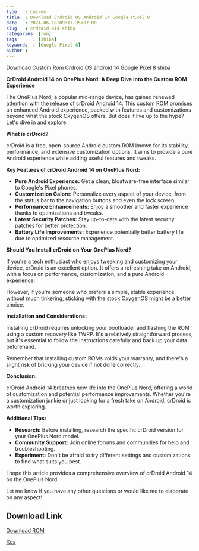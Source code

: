 ```yaml
---
type   : cusrom
title  : Download Crdroid OS Android 14 Google Pixel 8
date   : 2024-06-18T09:17:35+07:00
slug   : crdroid-a14-shiba
categories: [rom]
tags      : [shiba]
keywords  : [Google Pixel 8]
author : 
---
```


Download Custom Rom Crdroid OS android 14 Google Pixel 8 shiba

**CrDroid Android 14 on OnePlus Nord: A Deep Dive into the Custom ROM Experience**

The OnePlus Nord, a popular mid-range device, has gained renewed attention with the release of crDroid Android 14. This custom ROM promises an enhanced Android experience, packed with features and customizations beyond what the stock OxygenOS offers. But does it live up to the hype? Let's dive in and explore.

**What is crDroid?**

crDroid is a free, open-source Android custom ROM known for its stability, performance, and extensive customization options. It aims to provide a pure Android experience while adding useful features and tweaks.

**Key Features of crDroid Android 14 on OnePlus Nord:**

* **Pure Android Experience:** Get a clean, bloatware-free interface similar to Google's Pixel phones.
* **Customization Galore:** Personalize every aspect of your device, from the status bar to the navigation buttons and even the lock screen.
* **Performance Enhancements:** Enjoy a smoother and faster experience thanks to optimizations and tweaks.
* **Latest Security Patches:** Stay up-to-date with the latest security patches for better protection.
* **Battery Life Improvements:** Experience potentially better battery life due to optimized resource management.

**Should You Install crDroid on Your OnePlus Nord?**

If you're a tech enthusiast who enjoys tweaking and customizing your device, crDroid is an excellent option. It offers a refreshing take on Android, with a focus on performance, customization, and a pure Android experience.

However, if you're someone who prefers a simple, stable experience without much tinkering, sticking with the stock OxygenOS might be a better choice.

**Installation and Considerations:**

Installing crDroid requires unlocking your bootloader and flashing the ROM using a custom recovery like TWRP. It's a relatively straightforward process, but it's essential to follow the instructions carefully and back up your data beforehand.

Remember that installing custom ROMs voids your warranty, and there's a slight risk of bricking your device if not done correctly.

**Conclusion:**

crDroid Android 14 breathes new life into the OnePlus Nord, offering a world of customization and potential performance improvements. Whether you're a customization junkie or just looking for a fresh take on Android, crDroid is worth exploring.

**Additional Tips:**

* **Research:** Before installing, research the specific crDroid version for your OnePlus Nord model. 
* **Community Support:** Join online forums and communities for help and troubleshooting.
* **Experiment:** Don't be afraid to try different settings and customizations to find what suits you best.

I hope this article provides a comprehensive overview of crDroid Android 14 on the OnePlus Nord. 

Let me know if you have any other questions or would like me to elaborate on any aspect! 


## Download Link
[Download ROM](https://sourceforge.net/projects/crdroid/files/shiba/10.x/)

[Xda](https://xdaforums.com/t/rom-14-shiba-crdroid-10-5-official-09-06-2024.4650503/)
